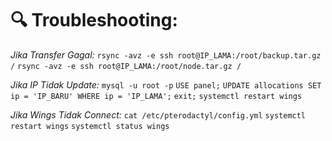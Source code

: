# 🔍 Troubleshooting:

*Jika Transfer Gagal:*
```rsync -avz -e ssh root@IP_LAMA:/root/backup.tar.gz /```
```rsync -avz -e ssh root@IP_LAMA:/root/node.tar.gz /```

*Jika IP Tidak Update:*
```mysql -u root -p```
```USE panel;```
```UPDATE allocations SET ip = 'IP_BARU' WHERE ip = 'IP_LAMA';```
```exit;```
```systemctl restart wings```

*Jika Wings Tidak Connect:*
```cat /etc/pterodactyl/config.yml```
```systemctl restart wings```
```systemctl status wings```
